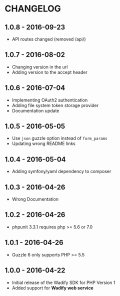 # CHANGELOG

## 1.0.8 - 2016-09-23

* API routes changed (removed /api/)

## 1.0.7 - 2016-08-02

* Changing version in the url
* Adding version to the accept header

## 1.0.6 - 2016-07-04

* Implementing OAuth2 authentication
* Adding file system token storage provider
* Documentation update

## 1.0.5 - 2016-05-05

* Use `json` guzzle option instead of `form_params`
* Updating wrong README links

## 1.0.4 - 2016-05-04

* Adding symfony/yaml dependency to composer

## 1.0.3 - 2016-04-26

* Wrong Documentation 

## 1.0.2 - 2016-04-26

* phpunit 3.3.1 requires php >= 5.6 or 7.0

## 1.0.1 - 2016-04-26

* Guzzle 6 only supports PHP >= 5.5

## 1.0.0 - 2016-04-22

* Initial release of the Wadify SDK for PHP Version 1
* Added support for **Wadify web service**